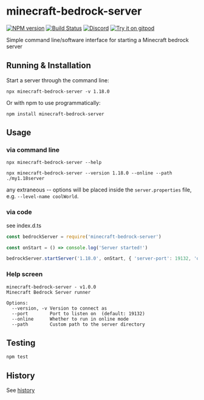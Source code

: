 # minecraft-bedrock-server
[![NPM version](https://img.shields.io/npm/v/minecraft-bedrock-server.svg)](http://npmjs.com/package/minecraft-bedrock-server)
[![Build Status](https://github.com/extremeheat/minecraft-bedrock-server/workflows/CI/badge.svg)](https://github.com/extremeheat/minecraft-bedrock-server/actions?query=workflow%3A%22CI%22)
[![Discord](https://img.shields.io/badge/chat-on%20discord-brightgreen.svg)](https://discord.gg/GsEFRM8)
[![Try it on gitpod](https://img.shields.io/badge/try-on%20gitpod-brightgreen.svg)](https://gitpod.io/#https://github.com/extremeheat/minecraft-bedrock-server)


Simple command line/software interface for starting a Minecraft bedrock server

## Running & Installation

Start a server through the command line:

`npx minecraft-bedrock-server -v 1.18.0`

Or with npm to use programmatically:

`npm install minecraft-bedrock-server`

## Usage

### via command line

`npx minecraft-bedrock-server --help`

`npx minecraft-bedrock-server --version 1.18.0 --online --path ./my1.18server`

any extraneous -- options will be placed inside the `server.properties` file, e.g. `--level-name coolWorld`.

### via code

see index.d.ts

```js
const bedrockServer = require('minecraft-bedrock-server')

const onStart = () => console.log('Server started!')

bedrockServer.startServer('1.18.0', onStart, { 'server-port': 19132, 'online-mode': true, path: './bds' })
```

### Help screen

```
minecraft-bedrock-server - v1.0.0
Minecraft Bedrock Server runner

Options:
  --version, -v Version to connect as
  --port        Port to listen on  (default: 19132)
  --online      Whether to run in online mode
  --path        Custom path to the server directory
```

## Testing

```npm test```

## History

See [history](HISTORY.md)
